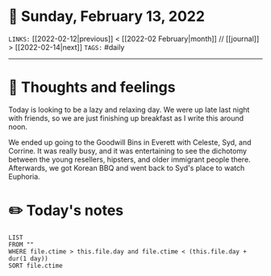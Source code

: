 # 📅 Sunday, February 13, 2022
`LINKS:` [[2022-02-12|previous]] < [[2022-02 February|month]] // [[journal]] > [[2022-02-14|next]] 
`TAGS:` #daily

---
# 💭 Thoughts and feelings
Today is looking to be a lazy and relaxing day. We were up late last night with friends, so we are just finishing up breakfast as I write this around noon.

We ended up going to the Goodwill Bins in Everett with Celeste, Syd, and Corrine. It was really busy, and it was entertaining to see the dichotomy between the young resellers, hipsters, and older immigrant people there. Afterwards, we got Korean BBQ and went back to Syd's place to watch Euphoria. 

# ✏️ Today's notes
```dataview
LIST 
FROM ""
WHERE file.ctime > this.file.day and file.ctime < (this.file.day + dur(1 day))
SORT file.ctime
```
